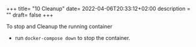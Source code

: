 +++
title= "10 Cleanup"
date= 2022-04-06T20:33:12+02:00
description = ""
draft= false
+++

To stop and Cleanup the running container

- run `docker-compose down` to stop the container. 
